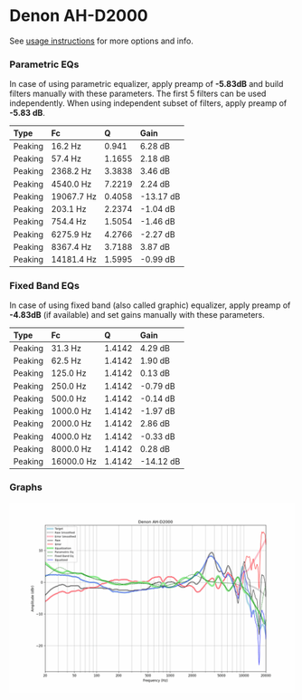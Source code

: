 # Denon AH-D2000
See [usage instructions](https://github.com/jaakkopasanen/AutoEq#usage) for more options and info.

### Parametric EQs
In case of using parametric equalizer, apply preamp of **-5.83dB** and build filters manually
with these parameters. The first 5 filters can be used independently.
When using independent subset of filters, apply preamp of **-5.83 dB**.

| Type    | Fc         |      Q | Gain      |
|:--------|:-----------|:-------|:----------|
| Peaking | 16.2 Hz    | 0.941  | 6.28 dB   |
| Peaking | 57.4 Hz    | 1.1655 | 2.18 dB   |
| Peaking | 2368.2 Hz  | 3.3838 | 3.46 dB   |
| Peaking | 4540.0 Hz  | 7.2219 | 2.24 dB   |
| Peaking | 19067.7 Hz | 0.4058 | -13.17 dB |
| Peaking | 203.1 Hz   | 2.2374 | -1.04 dB  |
| Peaking | 754.4 Hz   | 1.5054 | -1.46 dB  |
| Peaking | 6275.9 Hz  | 4.2766 | -2.27 dB  |
| Peaking | 8367.4 Hz  | 3.7188 | 3.87 dB   |
| Peaking | 14181.4 Hz | 1.5995 | -0.99 dB  |

### Fixed Band EQs
In case of using fixed band (also called graphic) equalizer, apply preamp of **-4.83dB**
(if available) and set gains manually with these parameters.

| Type    | Fc         |      Q | Gain      |
|:--------|:-----------|:-------|:----------|
| Peaking | 31.3 Hz    | 1.4142 | 4.29 dB   |
| Peaking | 62.5 Hz    | 1.4142 | 1.90 dB   |
| Peaking | 125.0 Hz   | 1.4142 | 0.13 dB   |
| Peaking | 250.0 Hz   | 1.4142 | -0.79 dB  |
| Peaking | 500.0 Hz   | 1.4142 | -0.14 dB  |
| Peaking | 1000.0 Hz  | 1.4142 | -1.97 dB  |
| Peaking | 2000.0 Hz  | 1.4142 | 2.86 dB   |
| Peaking | 4000.0 Hz  | 1.4142 | -0.33 dB  |
| Peaking | 8000.0 Hz  | 1.4142 | 0.28 dB   |
| Peaking | 16000.0 Hz | 1.4142 | -14.12 dB |

### Graphs
![](./Denon%20AH-D2000.png)